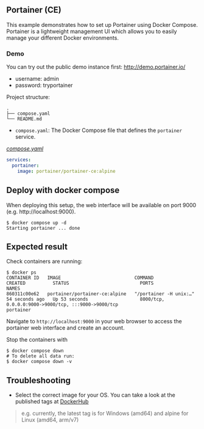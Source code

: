 ## Portainer (CE)

This example demonstrates how to set up Portainer using Docker Compose. Portainer is a lightweight management UI which allows you to easily manage your different Docker environments.

### Demo
You can try out the public demo instance first: http://demo.portainer.io/
- username: admin
- password: tryportainer

Project structure:
```
.
├── compose.yaml
└── README.md
```

*   `compose.yaml`: The Docker Compose file that defines the `portainer` service.

[_compose.yaml_](compose.yaml)
``` yaml
services:
  portainer:
    image: portainer/portainer-ce:alpine
```

## Deploy with docker compose
When deploying this setup, the web interface will be available on port 9000 (e.g. http://localhost:9000).

``` shell
$ docker compose up -d
Starting portainer ... done
```


## Expected result

Check containers are running:
```
$ docker ps
CONTAINER ID   IMAGE                           COMMAND                  CREATED          STATUS                          PORTS                                                                                  NAMES
860311c00e62   portainer/portainer-ce:alpine   "/portainer -H unix:…"   54 seconds ago   Up 53 seconds                   8000/tcp, 0.0.0.0:9000->9000/tcp, :::9000->9000/tcp                                    portainer

```

Navigate to `http://localhost:9000` in your web browser to access the portainer web interface and create an account.


Stop the containers with
``` shell
$ docker compose down
# To delete all data run:
$ docker compose down -v
```

## Troubleshooting
- Select the correct image for your OS. You can take a look at the published tags at [DockerHub](https://hub.docker.com/r/portainer/portainer-ce/tags)
  
> e.g. currently, the latest tag is for Windows (amd64) and alpine for Linux (amd64, arm/v7)